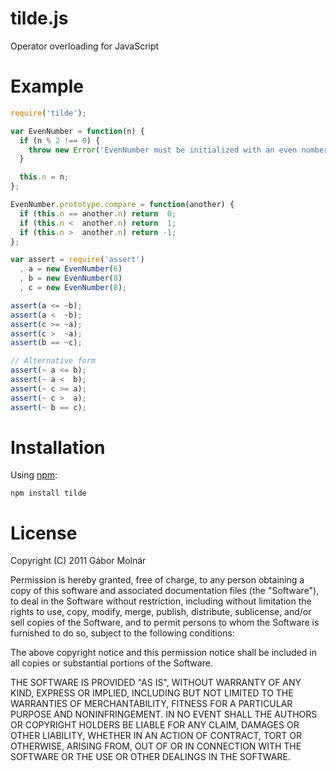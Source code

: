 tilde.js
========

Operator overloading for JavaScript

Example
=======

```javascript
require('tilde');

var EvenNumber = function(n) {
  if (n % 2 !== 0) {
    throw new Error('EvenNumber must be initialized with an even number.');
  }

  this.n = n;
};

EvenNumber.prototype.compare = function(another) {
  if (this.n == another.n) return  0;
  if (this.n <  another.n) return  1;
  if (this.n >  another.n) return -1;
};

var assert = require('assert')
  , a = new EvenNumber(6)
  , b = new EvenNumber(8)
  , c = new EvenNumber(8);

assert(a <= ~b);
assert(a <  ~b);
assert(c >= ~a);
assert(c >  ~a);
assert(b == ~c);

// Alternative form
assert(~ a <= b);
assert(~ a <  b);
assert(~ c >= a);
assert(~ c >  a);
assert(~ b == c);
```

Installation
============

Using [npm](http://npmjs.org):

    npm install tilde

License
=======

Copyright (C) 2011 Gábor Molnár

Permission is hereby granted, free of charge, to any person obtaining a copy of
this software and associated documentation files (the "Software"), to deal in
the Software without restriction, including without limitation the rights to
use, copy, modify, merge, publish, distribute, sublicense, and/or sell copies
of the Software, and to permit persons to whom the Software is furnished to do
so, subject to the following conditions:

The above copyright notice and this permission notice shall be included in all
copies or substantial portions of the Software.

THE SOFTWARE IS PROVIDED "AS IS", WITHOUT WARRANTY OF ANY KIND, EXPRESS OR
IMPLIED, INCLUDING BUT NOT LIMITED TO THE WARRANTIES OF MERCHANTABILITY,
FITNESS FOR A PARTICULAR PURPOSE AND NONINFRINGEMENT. IN NO EVENT SHALL THE
AUTHORS OR COPYRIGHT HOLDERS BE LIABLE FOR ANY CLAIM, DAMAGES OR OTHER
LIABILITY, WHETHER IN AN ACTION OF CONTRACT, TORT OR OTHERWISE, ARISING FROM,
OUT OF OR IN CONNECTION WITH THE SOFTWARE OR THE USE OR OTHER DEALINGS IN THE
SOFTWARE.
